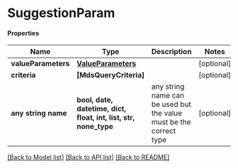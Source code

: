 # SuggestionParam

#### Properties
Name | Type | Description | Notes
------------ | ------------- | ------------- | -------------
**valueParameters** | [**ValueParameters**](ValueParameters.md) |  | [optional] 
**criteria** | **[MdsQueryCriteria]** |  | [optional] 
**any string name** | **bool, date, datetime, dict, float, int, list, str, none_type** | any string name can be used but the value must be the correct type | [optional]

[[Back to Model list]](../README.md#documentation-for-models) [[Back to API list]](../README.md#documentation-for-api-endpoints) [[Back to README]](../README.md)

